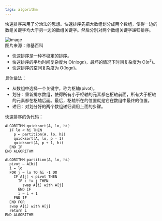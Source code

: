 ```yaml
---
tags: algorithm
---
```

快速排序采用了分治法的思想。快速排序先把大数组划分成两个数组，使得一边的数组关键字均大于另一边的数组关键字。然后分别对两个数组关键字递归排序。  

![image](../../../images/Quick_sort.gif)  
图片来源：维基百科

- 快速排序是一种不稳定的排序。
- 快速排序的平均时间复杂度为 O(<i>n</i>log<i>n</i>)，最坏的情况下时间复杂度为 O(<i>n</i><sup>2</sup>)。
- 快速排序的空间复杂度为 O(log<i>n</i>)。

具体做法：
  - 从数组中选择一个关键字，称为枢轴(pivot)。
  - 划分：重新排序数组，使得所有小于枢轴的元素都在枢轴前面，所有大于枢轴的元素都在枢轴后面。最后，枢轴所在的位置就是它在数组中最终的位置。
  - 递归：对划分好的两个数组递归调用上面的步骤。

快速排序的伪代码：
```
ALGORITHM quicksort(A, lo, hi)
  IF lo < hi THEN
    p ← partition(A, lo, hi)
    quicksort(A, lo, p - 1)
    quicksort(A, p + 1, hi)
  END IF
END ALGORITHM

ALGORITHM partition(A, lo, hi)
  pivot ← A[hi]
  i ← lo
  FOR j ← lo TO hi -1 DO
    IF A[j] < pivot THEN
      IF i != j THEN
        swap A[i] with A[j]
      END IF
      i ← i + 1
    END IF
  END FOR
  swap A[i] with A[j]
  return i
END ALGORITHM
```